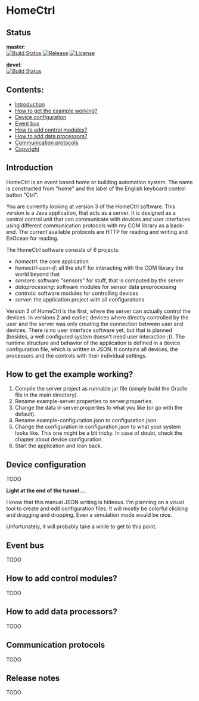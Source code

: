 
# HomeCtrl

## Status
__master__:<br>
[![Build Status](https://travis-ci.org/atennert/de.atennert.homectrl.svg?branch=master)](https://travis-ci.org/atennert/de.atennert.homectrl)
[![Release](https://img.shields.io/github/release/atennert/de.atennert.homectrl.svg)](https://github.com/atennert/de.atennert.homectrl/releases)
[![License](https://img.shields.io/badge/License-Apache%202.0-blue.svg)](https://opensource.org/licenses/Apache-2.0)

__devel__:<br>
[![Build Status](https://travis-ci.org/atennert/de.atennert.homectrl.svg?branch=devel)](https://travis-ci.org/atennert/de.atennert.homectrl)

## Contents:

* [Introduction](#intro)
* [How to get the example working?](#make-it-work)
* [Device configuration](#device-config)
* [Event bus](#event-bus)
* [How to add control modules?](#controls)
* [How to add data processors?](#processors)
* [Communication protocols](#protocols)
* [Copyright](#copyright)

## Introduction <a id="intro"></a>

HomeCtrl is an event based home or building automation system. The name is constructed from "home"
and the label of the English keyboard control button "Ctrl".

You are currently looking at version 3 of the HomeCtrl software. This version is a Java application,
that acts as a server. It is designed as a central control unit that can communicate with devices
and user interfaces using different communication protocols with my COM library as a back-end. The
current available protocols are HTTP for reading and writing and EnOcean for reading.

The HomeCtrl software consists of 6 projects:

* *homectrl*: the core application
* *homectrl-com-if*: all the stuff for interacting with the COM library the world beyond that
* *sensors*: software "sensors" for stuff, that is computed by the server
* *dataprocessing*: software modules for sensor data preprocessing
* *controls*: software modules for controlling devices
* *server*: the application project with all configurations

Version 3 of HomeCtrl is the first, where the server can actually control the devices. In versions 2
and earlier, devices where directly controlled by the user and the server was only creating the
connection between user and devices. There is no user interface software yet, but that is planned
(besides, a well configured system doesn't need user interaction ;)). The runtime structure and
behavior of the application is defined in a device configuration file, which is written in JSON. It
contains all devices, the processors and the controls with their individual settings.


## How to get the example working? <a id="make-it-work"></a>

1. Compile the server project as runnable jar file (simply build the Gradle file in the main directory).
2. Rename example-server.properties to server.properties.
3. Change the data in server.properties to what you like (or go with the default).
4. Rename example-configuration.json to configuration.json.
5. Change the configuration in configuration.json to what your system looks like. This one might be a bit tricky. In case of doubt, check the chapter about device configuration.
6. Start the application and lean back.


## Device configuration <a id="device-config"></a>


TODO

**Light at the end of the tunnel ...**

I know that this manual JSON writing is hideous. I'm planning on a visual tool to create and edit configuration files. It will mostly be colorful clicking and dragging and dropping. Even a simulation mode would be nice.

Unfortunately, it will probably take a while to get to this point.


## Event bus <a id="event-bus"></a>

TODO


## How to add control modules? <a id="controls"></a>

TODO


## How to add data processors? <a id="processors"></a>

TODO


## Communication protocols <a id="protocols"></a>

TODO


## Release notes

TODO
